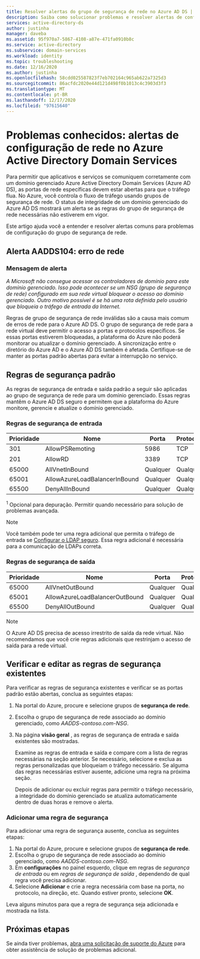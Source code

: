 ```yaml
---
title: Resolver alertas do grupo de segurança de rede no Azure AD DS | Microsoft Docs
description: Saiba como solucionar problemas e resolver alertas de configuração de grupo de segurança de rede para Azure Active Directory Domain Services
services: active-directory-ds
author: justinha
manager: daveba
ms.assetid: 95f970a7-5867-4108-a87e-471fa0910b8c
ms.service: active-directory
ms.subservice: domain-services
ms.workload: identity
ms.topic: troubleshooting
ms.date: 12/16/2020
ms.author: justinha
ms.openlocfilehash: 58cdd025587823f7eb702164c965ab622a7325d3
ms.sourcegitcommit: 86acfdc2020e44d121d498f0b1013c4c3903d3f3
ms.translationtype: MT
ms.contentlocale: pt-BR
ms.lasthandoff: 12/17/2020
ms.locfileid: "97615640"
---
```

# <a name="known-issues-network-configuration-alerts-in-azure-active-directory-domain-services"></a>Problemas conhecidos: alertas de configuração de rede no Azure Active Directory Domain Services

Para permitir que aplicativos e serviços se comuniquem corretamente com um domínio gerenciado Azure Active Directory Domain Services (Azure AD DS), as portas de rede específicas devem estar abertas para que o tráfego flua. No Azure, você controla o fluxo de tráfego usando grupos de segurança de rede. O status de integridade de um domínio gerenciado do Azure AD DS mostrará um alerta se as regras do grupo de segurança de rede necessárias não estiverem em vigor.

Este artigo ajuda você a entender e resolver alertas comuns para problemas de configuração do grupo de segurança de rede.

## <a name="alert-aadds104-network-error"></a>Alerta AADDS104: erro de rede

### <a name="alert-message"></a>Mensagem de alerta

*A Microsoft não consegue acessar os controladores de domínio para este domínio gerenciado. Isso pode acontecer se um NSG (grupo de segurança de rede) configurado em sua rede virtual bloquear o acesso ao domínio gerenciado. Outro motivo possível é se há uma rota definida pelo usuário que bloqueia o tráfego de entrada da Internet.*

Regras de grupo de segurança de rede inválidas são a causa mais comum de erros de rede para o Azure AD DS. O grupo de segurança de rede para a rede virtual deve permitir o acesso a portas e protocolos específicos. Se essas portas estiverem bloqueadas, a plataforma do Azure não poderá monitorar ou atualizar o domínio gerenciado. A sincronização entre o diretório do Azure AD e o Azure AD DS também é afetada. Certifique-se de manter as portas padrão abertas para evitar a interrupção no serviço.

## <a name="default-security-rules"></a>Regras de segurança padrão

As regras de segurança de entrada e saída padrão a seguir são aplicadas ao grupo de segurança de rede para um domínio gerenciado. Essas regras mantêm o Azure AD DS seguro e permitem que a plataforma do Azure monitore, gerencie e atualize o domínio gerenciado.

### <a name="inbound-security-rules"></a>Regras de segurança de entrada

| Prioridade | Nome | Porta | Protocolo | Fonte | Destino | Ação |
|----------|------|------|----------|--------|-------------|--------|
| 301      | AllowPSRemoting | 5986| TCP | AzureActiveDirectoryDomainServices | Qualquer | Allow |
| 201      | AllowRD | 3389 | TCP | CorpNetSaw | Qualquer | Negar<sup>1</sup> |
| 65000    | AllVnetInBound | Qualquer | Qualquer | VirtualNetwork | VirtualNetwork | Allow |
| 65001    | AllowAzureLoadBalancerInBound | Qualquer | Qualquer | AzureLoadBalancer | Qualquer | Allow |
| 65500    | DenyAllInBound | Qualquer | Qualquer | Qualquer | Qualquer | Negar |
<sup>1</sup> Opcional para depuração. Permitir quando necessário para solução de problemas avançada.

> [!NOTE]
> Você também pode ter uma regra adicional que permita o tráfego de entrada se [Configurar o LDAP seguro][configure-ldaps]. Essa regra adicional é necessária para a comunicação de LDAPs correta.

### <a name="outbound-security-rules"></a>Regras de segurança de saída

| Prioridade | Nome | Porta | Protocolo | Fonte | Destino | Ação |
|----------|------|------|----------|--------|-------------|--------|
| 65000    | AllVnetOutBound | Qualquer | Qualquer | VirtualNetwork | VirtualNetwork | Allow |
| 65001    | AllowAzureLoadBalancerOutBound | Qualquer | Qualquer |  Qualquer | Internet | Allow |
| 65500    | DenyAllOutBound | Qualquer | Qualquer | Qualquer | Qualquer | Negar |

>[!NOTE]
> O Azure AD DS precisa de acesso irrestrito de saída da rede virtual. Não recomendamos que você crie regras adicionais que restrinjam o acesso de saída para a rede virtual.

## <a name="verify-and-edit-existing-security-rules"></a>Verificar e editar as regras de segurança existentes

Para verificar as regras de segurança existentes e verificar se as portas padrão estão abertas, conclua as seguintes etapas:

1. Na portal do Azure, procure e selecione grupos de **segurança de rede**.
1. Escolha o grupo de segurança de rede associado ao domínio gerenciado, como *AADDS-contoso.com-NSG*.
1. Na página **visão geral** , as regras de segurança de entrada e saída existentes são mostradas.

    Examine as regras de entrada e saída e compare com a lista de regras necessárias na seção anterior. Se necessário, selecione e exclua as regras personalizadas que bloqueiam o tráfego necessário. Se alguma das regras necessárias estiver ausente, adicione uma regra na próxima seção.

    Depois de adicionar ou excluir regras para permitir o tráfego necessário, a integridade do domínio gerenciado se atualiza automaticamente dentro de duas horas e remove o alerta.

### <a name="add-a-security-rule"></a>Adicionar uma regra de segurança

Para adicionar uma regra de segurança ausente, conclua as seguintes etapas:

1. Na portal do Azure, procure e selecione grupos de **segurança de rede**.
1. Escolha o grupo de segurança de rede associado ao domínio gerenciado, como *AADDS-contoso.com-NSG*.
1. Em **configurações** no painel esquerdo, clique em regras de *segurança de entrada* ou em *regras de segurança de saída* , dependendo de qual regra você precisa adicionar.
1. Selecione **Adicionar** e crie a regra necessária com base na porta, no protocolo, na direção, etc. Quando estiver pronto, selecione **OK**.

Leva alguns minutos para que a regra de segurança seja adicionada e mostrada na lista.

## <a name="next-steps"></a>Próximas etapas

Se ainda tiver problemas, [abra uma solicitação de suporte do Azure][azure-support] para obter assistência de solução de problemas adicional.

<!-- INTERNAL LINKS -->
[azure-support]: ../active-directory/fundamentals/active-directory-troubleshooting-support-howto.md
[configure-ldaps]: tutorial-configure-ldaps.md
